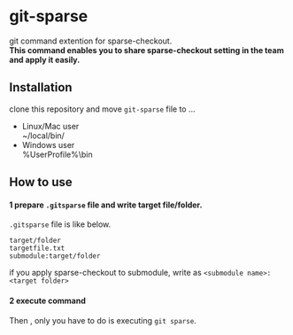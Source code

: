 git-sparse
==========

git command extention for sparse-checkout.  
**This command enables you to share sparse-checkout setting in the team and apply it easily.**

## Installation

clone this repository and move `git-sparse` file to ...

* Linux/Mac user  
  ~/local/bin/
* Windows user  
  %UserProfile%\bin

## How to use

#### 1  prepare `.gitsparse` file and write target file/folder.

`.gitsparse` file is like below.

```
target/folder
targetfile.txt
submodule:target/folder
```

if you apply sparse-checkout to submodule, write as `<submodule name>:<target folder>`


#### 2 execute command  
Then , only you have to do is executing `git sparse`.

